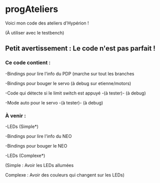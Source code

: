 # progAteliers 

Voici mon code des ateliers d'Hypérion !

(À utiliser avec le testbench)

## Petit avertissement : Le code n'est pas parfait !

### Ce code contient : 


  -Bindings pour lire l'info du PDP (marche sur tout les branches
   	
  -Bindings pour bouger le servo (à debug sur etienne/motors)
  		
  -Code qui détecte si le limit switch est appuyé -(à tester)- (à debug)
  	
  -Mode auto pour le servo -(à tester)- (à debug)


### À venir :


  -LEDs (Simple*)
	
  -Bindings pour lire l'info du NEO
	
  -Bindings pour bouger le NEO
	
  -LEDs (Complexe*)





(Simple : Avoir les LEDs allumées

Complexe : Avoir des couleurs qui changent sur les LEDs)
